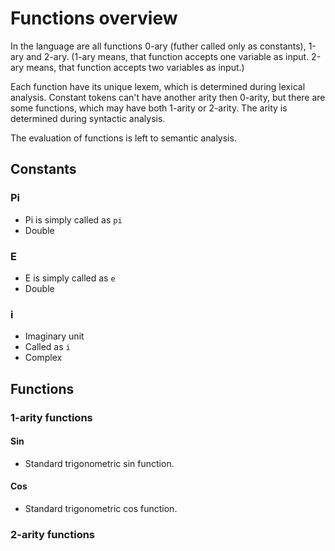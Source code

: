# Functions overview
In the language are all functions 0-ary (futher called only as constants), 1-ary and 2-ary. (1-ary means, that function accepts one variable as input. 2-ary means, that function accepts two variables as input.)

Each function have its unique lexem, which is determined during lexical analysis. Constant tokens can't have another arity then 0-arity, but there are some functions, which may have both 1-arity or 2-arity.
The arity is determined during syntactic analysis.

The evaluation of functions is left to semantic analysis.

## Constants
### Pi
* Pi is simply called as `pi`
* Double

### E
* E is simply called as `e`
* Double

### i
* Imaginary unit
* Called as `i`
* Complex

## Functions
### 1-arity functions
#### Sin
* Standard trigonometric sin function.


#### Cos
* Standard trigonometric cos function.
### 2-arity functions
